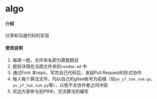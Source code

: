 # algo

#### 介绍

分享和沟通代码的实现



#### 使用说明

1.  每周一题，文件夹名即为算题题目
2.  题目详情在当周文件夹的`readme.md` 中
3.  通过Fork 本repo，写完自己代码后，发起Pull Request的形式协作
4.  每人每个算法文件，均以自己的gitee帐号为前缀（如`yu_y7_two_sum.go`, `yu_y7_two_sum.py`等），以免不太协作者之间冲突
5.  欢迎大家参与到PR中，交流算法的编写

